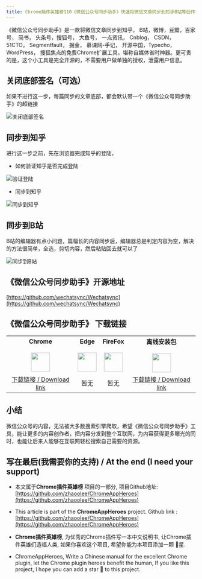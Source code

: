 ```yaml
---
title: Chrome插件英雄榜110《微信公众号同步助手》快速将微信文章同步到知乎B站等创作平台
---
```




《微信公众号同步助手》是一款将微信文章同步到知乎， B站，微博，豆瓣，百家号， 简书， 头条号，搜狐号， 大鱼号， 一点资讯， Cnblog， CSDN， 51CTO， Segmentfault， 掘金， 慕课网-手记， 开源中国，Typecho，WordPress， 搜狐焦点的免费Chrome扩展工具，堪称自媒体省时神器。更可贵的是，这个小工具是完全开源的，不需要用户做单独的授权，泄露用户信息。





## 关闭底部签名（可选）

如果不进行这一步，每篇同步的文章底部，都会默认带一个《微信公众号同步助手》的超链接

![关闭底部签名](https://cdn.fangyuanxiaozhan.com/assets/1623561278495FwjXFktx.gif)



## 同步到知乎



进行这一步之前，先在浏览器完成知乎的登陆，



- 如何验证知乎是否完成登陆

![验证登陆](https://cdn.fangyuanxiaozhan.com/assets/162356198575723bQWnQW.gif)



- 同步到知乎

![同步到知乎](https://cdn.fangyuanxiaozhan.com/assets/1623563435713XcNk6BQB.gif)



## 同步到B站



B站的编辑器有点小问题，篇幅长的内容同步后，编辑器总是判定内容为空，解决的方法很简单，全选，剪切内容，然后粘贴回去就可以了



![同步到B站](https://cdn.fangyuanxiaozhan.com/assets/1623563762469zcr0k2Zh.gif)





## 《微信公众号同步助手》开源地址



[https://github.com/wechatsync/Wechatsync](https://github.com/wechatsync/Wechatsync)






## 《微信公众号同步助手》 下载链接

<table style="table-layout: fixed;">
<tbody>
<tr>
<td><div style="text-align: center;"><div style="font-weight: bold">Chrome</div><br/><div style="text-align: center;"><img  style="width:50px; height:auto;" src="https://v2fy.com/asset/0i/ChromeAppHeroes/page/001_markdown_here.assets/chromeappheroes-chrome-icon.png"/></div></div></td>
<td><div style="text-align: center;" ><div style="font-weight: bold">Edge</div><br/><div><img style="width:50px; height:auto;" src="https://v2fy.com/asset/0i/ChromeAppHeroes/page/001_markdown_here.assets/chromeappheroes-edge-icon.png"/></div></div></td>
<td><div style="text-align: center;" ><div style="font-weight: bold">FireFox</div><br/><div style="text-align: center;"><img  style="width:50px; height:auto;" src="https://v2fy.com/asset/0i/ChromeAppHeroes/page/001_markdown_here.assets/chromeappheroes-firefox-icon.png"/></div></div></td>
<td><div style="text-align: center;" ><div style="font-weight: bold">离线安装包</div><br/><div style="text-align: center;"><img  style="width:50px; height:auto;" src="https://v2fy.com/asset/0i/ChromeAppHeroes/page/001_markdown_here.assets/chromeappheroes-github-download.png"/></div></div></td>
</tr>
<tr>
<td>
<div style="text-align: center;">
<a  href="https://chrome.google.com/webstore/detail/hchobocdmclopcbnibdnoafilagadion">下载链接 / Download link</a>
</div>
</td>
<td>
<div style="text-align: center;">
暂无
</div>
</td>
<td>
<div style="text-align: center;">
暂无
</div>
</td>
<td>
<div style="text-align: center;"><a  href="https://cdn.jsdelivr.net/gh/zhaoolee/ChromeAppHeroes/backup/110-wechatsync.zip">下载链接 / Download link</a></div>
</td>
</tr>
</tbody>
</table>










## 小结





微信公众号的内容，无法被大多数搜索引擎爬取，希望《微信公众号同步助手》工具，能让更多的内容创作者，把内容分发到整个互联网，为内容获得更多曝光的同时，也能让后来人能够在互联网轻松搜索自己需要的资源。



## 写在最后(我需要你的支持) / At the end (I need your support)

- 本文属于**Chrome插件英雄榜** 项目的一部分, 项目Github地址: [https://github.com/zhaoolee/ChromeAppHeroes](https://github.com/zhaoolee/ChromeAppHeroes)


- This article is part of the **ChromeAppHeroes** project. Github link : [https://github.com/zhaoolee/ChromeAppHeroes](https://github.com/zhaoolee/ChromeAppHeroes) 

- **Chrome插件英雄榜**, 为优秀的Chrome插件写一本中文说明书, 让Chrome插件英雄们造福人类, 如果你喜欢这个项目, 希望你能为本项目添加一颗 🌟星.

- ChromeAppHeroes, Write a Chinese manual for the excellent Chrome plugin, let the Chrome plugin heroes benefit the human, If you like this project, I hope you can add a star 🌟 to this project.

